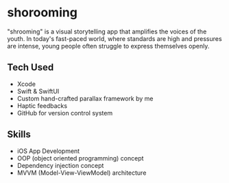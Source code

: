 # shorooming

"shrooming" is a visual storytelling app that amplifies the voices of the youth. In today's fast-paced world, where standards are high and pressures are intense, young people often struggle to express themselves openly.



## Tech Used

- Xcode
- Swift & SwiftUI
- Custom hand-crafted parallax framework by me
- Haptic feedbacks
- GitHub for version control system

## Skills

- iOS App Development
- OOP (object oriented programming) concept
- Dependency injection concept
- MVVM (Model-View-ViewModel) architecture

